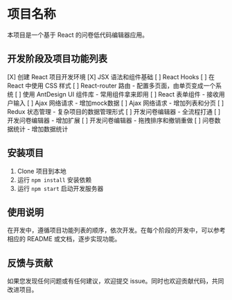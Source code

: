 # 项目名称

本项目是一个基于 React 的问卷低代码编辑器应用。

## 开发阶段及项目功能列表

[X] 创建 React 项目开发环境
[X] JSX 语法和组件基础
[ ] React Hooks
[ ] 在 React 中使用 CSS 样式
[ ] React-router 路由 - 配置多页面，由单页变成一个系统
[ ] 使用 AntDesign UI 组件库 - 常用组件拿来即用
[ ] React 表单组件 - 接收用户输入
[ ] Ajax 网络请求 - 增加mock数据
[ ] Ajax 网络请求 - 增加列表和分页
[ ] Redux 状态管理 - 复杂项目的数据管理形式
[ ] 开发问卷编辑器 - 全流程打通
[ ] 开发问卷编辑器 - 增加扩展
[ ] 开发问卷编辑器 - 拖拽排序和撤销重做
[ ] 问卷数据统计 - 增加数据统计

## 安装项目

1. Clone 项目到本地
2. 运行 `npm install` 安装依赖
3. 运行 `npm start` 启动开发服务器

## 使用说明

在开发中，遵循项目功能列表的顺序，依次开发。在每个阶段的开发中，可以参考相应的 README 或文档，逐步实现功能。

## 反馈与贡献

如果您发现任何问题或有任何建议，欢迎提交 issue。同时也欢迎贡献代码，共同改进项目。

